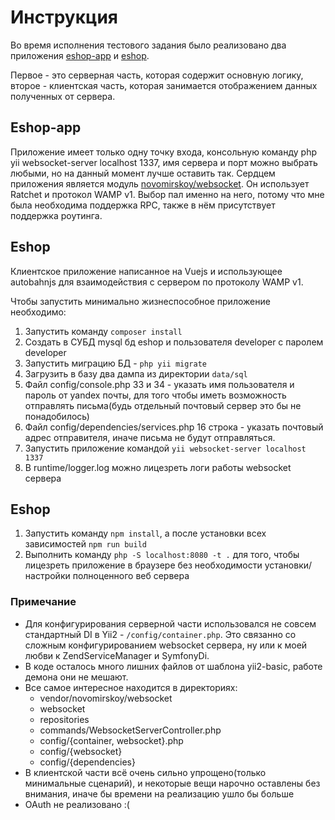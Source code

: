 # Инструкция

Во время исполнения тестового задания было реализовано два приложения [eshop-app](https://github.com/novomirskoy/eshop-app) и [eshop](https://github.com/novomirskoy/eshop).

Первое - это серверная часть, которая содержит основную логику, второе - клиентская часть, которая занимается отображением данных полученных от сервера.

## Eshop-app

Приложение имеет только одну точку входа, консольную команду php yii websocket-server localhost 1337, имя сервера и порт можно выбрать любыми, но на данный момент
лучше оставить так. Сердцем приложения является модуль [novomirskoy/websocket](https://github.com/novomirskoy/websocket). Он использует Ratchet и протокол WAMP v1.
Выбор пал именно на него, потому что мне была необходима поддержка RPC, также в нём присутствует поддержка роутинга.

## Eshop

Клиентское приложение написанное на Vuejs и использующее autobahnjs для взаимодействия с сервером по протоколу WAMP v1.

Чтобы запустить минимально жизнеспособное приложение необходимо:

1. Запустить команду ```composer install```
2. Создать в СУБД mysql бд eshop и пользователя developer с паролем developer
3. Запустить миграцию БД - ```php yii migrate```
4. Загрузить в базу два дампа из директории ```data/sql```
5. Файл config/console.php 33 и 34 - указать имя пользователя и пароль от yandex почты, для того чтобы иметь возможность отправлять письма(будь отдельный почтовый сервер это бы не понадобилось)
6. Файл config/dependencies/services.php 16 строка - указать почтовый адрес отправителя, иначе письма не будут отправляться.
7. Запустить приложение командой ```yii websocket-server localhost 1337```
8. В runtime/logger.log можно лицезреть логи работы websocket сервера

## Eshop

1. Запустить команду ```npm install```, а после установки всех зависимостей ```npm run build```
2. Выполнить команду ```php -S localhost:8080 -t .``` для того, чтобы лицезреть приложение в браузере без необходимости установки/настройки полноценного веб сервера

### Примечание

* Для конфигурирования серверной части использовался не совсем стандартный DI в Yii2 - ```/config/container.php```. Это связанно со сложным конфигурированием websocket сервера, ну или к моей любви к ZendServiceManager и SymfonyDi.
* В коде осталось много лишних файлов от шаблона yii2-basic, работе демона они не мешают.
* Все самое интересное находится в директориях:
    * vendor/novomirskoy/websocket
    * websocket
    * repositories
    * commands/WebsocketServerController.php
    * config/{container, websocket}.php
    * config/{websocket}
    * config/{dependencies}
* В клиентской части всё очень сильно упрощено(только минимальные сценарий), и некоторые вещи нарочно оставлены без внимания, иначе бы времени на реализацию ушло бы больше
* OAuth не реализовано :(